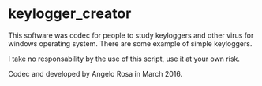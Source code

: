# keylogger_creator
This software was codec for people to study keyloggers and other virus for windows operating system.
There are some example of simple keyloggers.

I take no responsability by the use of this script, use it at your own risk.

Codec and developed by Angelo Rosa in March 2016.
